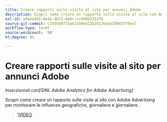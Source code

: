 ```yaml
---
title: Creare rapporti sulle visite al sito per annunci Adobe
description: Scopri come creare un rapporto sulle visite al sito con Adobe Advertising per monitorare le influenze geografiche, giornaliere e giornaliere.
exl-id: a0a4e465-4e4b-4b72-b6dc-cc899b233379
source-git-commit: c299b88f75a62194bd22b2d220ab525045f78ea7
workflow-type: tm+mt
source-wordcount: '58'
ht-degree: 0%

---
```


# Creare rapporti sulle visite al sito per annunci Adobe

*Inserzionisti con[!DNL Adobe Analytics for Adobe Advertising]*

Scopri come creare un rapporto sulle visite al sito con Adobe Advertising per monitorare le influenze geografiche, giornaliere e giornaliere.

>[!VIDEO](https://video.tv.adobe.com/v/33921)
